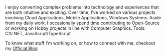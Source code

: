 I enjoy converting complex problems into technology and experiences that are both intuitive and exciting. Over time, I've worked on various projects involving Cloud Applications, Mobile Applications, Windows Systems. Aside from my daily work, I occasionally spend time contributing to Open-Source or working on Hobby projects in line with Computer Graphics. Tools: C#/.NET, JavaScript/TypeScript

To know what stuff I'm working on, or how to connect with me, checkout my <a href="https://ronnielutaro.github.io/portfolio/" target="_blank">Official Blog</a>
